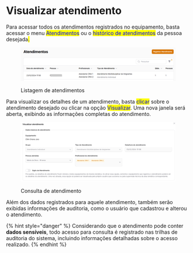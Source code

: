 # Visualizar atendimento

Para acessar todos os atendimentos registrados no equipamento, basta acessar o menu <mark style="color:blue;">Atendimentos</mark> ou o <mark style="color:blue;">histórico de atendimentos</mark> da pessoa desejada<mark style="color:blue;">.</mark>

<figure><img src="../../.gitbook/assets/image (19) (1) (1).png" alt=""><figcaption><p>Listagem de atendimentos</p></figcaption></figure>

Para visualizar os detalhes de um atendimento, basta <mark style="color:blue;">clicar</mark> sobre o atendimento desejado ou clicar na opção <mark style="color:blue;">Visualizar</mark>. Uma nova janela será aberta, exibindo as informações completas do atendimento.

<figure><img src="../../.gitbook/assets/image (20) (1) (1).png" alt=""><figcaption><p>Consulta de atendimento</p></figcaption></figure>

Além dos dados registrados para aquele atendimento, também serão exibidas informações de auditoria, como o usuário que cadastrou e alterou o atendimento.

{% hint style="danger" %}
Considerando que o atendimento pode conter **dados sensíveis**, todo acesso para consulta é registrado nas trilhas de auditoria do sistema, incluindo informações detalhadas sobre o acesso realizado.
{% endhint %}

